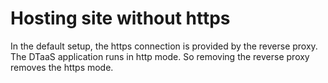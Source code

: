 # Hosting site without https
In the default setup, the https connection is provided by the reverse proxy. 
The DTaaS application runs in http mode. So removing the reverse proxy removes the https mode.